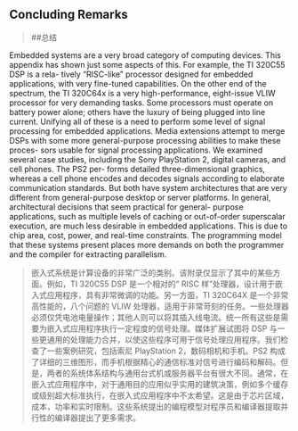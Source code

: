 ## Concluding Remarks

> ##总结

Embedded systems are a very broad category of computing devices. This appendix has shown just some aspects of this. For example, the TI 320C55 DSP is a rela- tively “RISC-like” processor designed for embedded applications, with very fine-tuned capabilities. On the other end of the spectrum, the TI 320C64x is a very high-performance, eight-issue VLIW processor for very demanding tasks. Some processors must operate on battery power alone; others have the luxury of being plugged into line current. Unifying all of these is a need to perform some level of signal processing for embedded applications. Media extensions attempt to merge DSPs with some more general-purpose processing abilities to make these proces- sors usable for signal processing applications. We examined several case studies, including the Sony PlayStation 2, digital cameras, and cell phones. The PS2 per- forms detailed three-dimensional graphics, whereas a cell phone encodes and decodes signals according to elaborate communication standards. But both have system architectures that are very different from general-purpose desktop or server platforms. In general, architectural decisions that seem practical for general- purpose applications, such as multiple levels of caching or out-of-order superscalar execution, are much less desirable in embedded applications. This is due to chip area, cost, power, and real-time constraints. The programming model that these systems present places more demands on both the programmer and the compiler for extracting parallelism.

> 嵌入式系统是计算设备的非常广泛的类别。该附录仅显示了其中的某些方面。例如，TI 320C55 DSP 是一个相对的“ RISC 样”处理器，设计用于嵌入式应用程序，具有非常微调的功能。另一方面，TI 320C64X 是一个非常高性能的，八个问题的 VLIW 处理器，适用于非常苛刻的任务。一些处理器必须仅凭电池电量操作；其他人则可以将其插入线电流。统一所有这些是需要为嵌入式应用程序执行一定程度的信号处理。媒体扩展试图将 DSP 与一些更通用的处理能力合并，以使这些程序可用于信号处理应用程序。我们检查了一些案例研究，包括索尼 PlayStation 2，数码相机和手机。PS2 构成了详细的三维图形，而手机根据精心的通信标准对信号进行编码和解码。但是，两者的系统体系结构与通用台式机或服务器平台有很大不同。通常，在嵌入式应用程序中，对于通用目的应用似乎实用的建筑决策，例如多个缓存或级别超大标准执行，在嵌入式应用程序中不太希望。这是由于芯片区域，成本，功率和实时限制。这些系统提出的编程模型对程序员和编译器提取并行性的编译器提出了更多需求。
